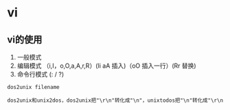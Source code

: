 # vi
## vi的使用
1. 一般模式   
2. 编辑模式 （i,I，o,O,a,A,r,R）(Ii aA 插入)（oO 插入一行）(Rr 替换)
3. 命令行模式 (: / ?)
```
dos2unix filename

dos2unix和unix2dos，dos2unix把"\r\n"转化成"\n"，unixtodos把"\n"转化成"\r\n
```
